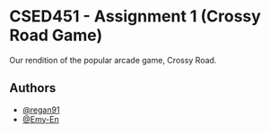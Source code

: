 # CSED451 - Assignment 1 (Crossy Road Game)

Our rendition of the popular arcade game, Crossy Road.


## Authors

- [@regan91](https://www.github.com/regan91)
- [@Emy-En](https://www.github.com/Emy-En)
